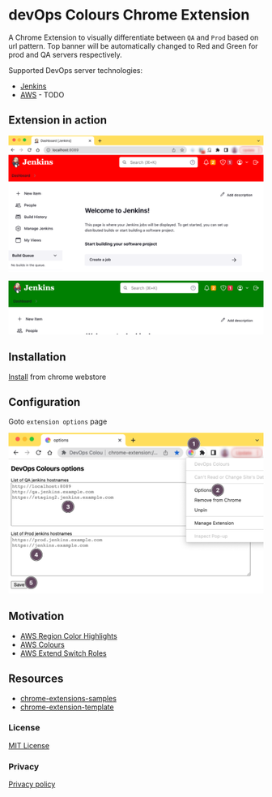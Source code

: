 # devOps Colours Chrome Extension
A Chrome Extension to visually differentiate between `QA` and `Prod` based on url pattern. Top banner will be automatically changed to Red and Green for prod and QA servers respectively. 

Supported DevOps server technologies:
- [Jenkins](https://www.jenkins.io/) 
- [AWS](https://aws.amazon.com/) - TODO

## Extension in action

![](./docs/screenshot-prod.png)

![](./docs/screenshot-qa.png)


## Installation
[Install](https://chrome.google.com/webstore/category/extensions?hl=en) from chrome webstore

## Configuration


Goto `extension options` page


![](./docs/options.png)

## Motivation
- [AWS Region Color Highlights](https://chrome.google.com/webstore/detail/aws-region-color-highligh/kdjchigefmkankimfkgolpfincgbffkg?hl=en)
- [AWS Colours](https://chrome.google.com/webstore/detail/aws-colours/pafgadpbmhggcdcncekcjllcaancmeej?hl=en)
- [AWS Extend Switch Roles](https://chrome.google.com/webstore/detail/aws-extend-switch-roles/jpmkfafbacpgapdghgdpembnojdlgkdl?hl=en)


## Resources

+ [chrome-extensions-samples](https://github.com/GoogleChrome/chrome-extensions-samples/tree/main)
+ [chrome-extension-template](https://github.com/ClydeDz/chrome-extension-template)


### License

[MIT License](LICENSE)

### Privacy
[Privacy policy](docs/PRIVACY.md)
